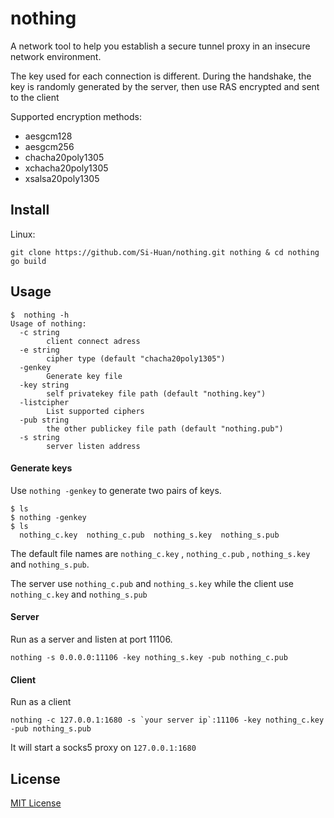 # nothing

A network tool to help you establish a secure tunnel proxy in an insecure network environment.

The key used for each connection is different. During the handshake, the key is randomly generated by the server, then use RAS encrypted and sent to the client


Supported encryption methods:

- aesgcm128
- aesgcm256
- chacha20poly1305
- xchacha20poly1305
- xsalsa20poly1305

## Install

Linux:

```shell
git clone https://github.com/Si-Huan/nothing.git nothing & cd nothing
go build
```

## Usage

```shell
$  nothing -h
Usage of nothing:
  -c string
        client connect adress
  -e string
        cipher type (default "chacha20poly1305")
  -genkey
        Generate key file
  -key string
        self privatekey file path (default "nothing.key")
  -listcipher
        List supported ciphers
  -pub string
        the other publickey file path (default "nothing.pub")
  -s string
        server listen address
```

#### Generate keys

Use `nothing -genkey` to generate two pairs of keys.

```shell
$ ls
$ nothing -genkey
$ ls
  nothing_c.key  nothing_c.pub  nothing_s.key  nothing_s.pub
```

The default file names are `nothing_c.key` , `nothing_c.pub` , `nothing_s.key` and `nothing_s.pub`.

The server use `nothing_c.pub` and `nothing_s.key` while the client use `nothing_c.key` and `nothing_s.pub`

#### Server

Run as a server and listen at  port 11106.

```shell
nothing -s 0.0.0.0:11106 -key nothing_s.key -pub nothing_c.pub
```

#### Client

Run as a client

```shell
nothing -c 127.0.0.1:1680 -s `your server ip`:11106 -key nothing_c.key -pub nothing_s.pub
```

It will start a socks5 proxy on `127.0.0.1:1680`



## License

[MIT License](https://raw.githubusercontent.com/Si-Huan/nothing/master/LICENSE)